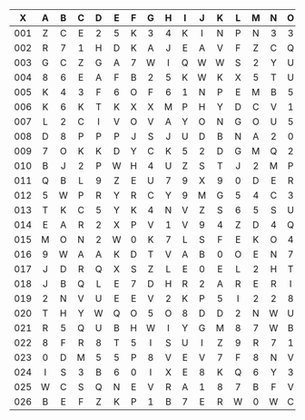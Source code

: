 |X|A|B|C|D|E|F|G|H|I|J|K|L|M|N|O|P|Q|R|S|T|U|V|W|X|Y|Z|
|:-------:|:-------:|:-------:|:-------:|:-------:|:-------:|:-------:|:-------:|:-------:|:-------:|:-------:|:-------:|:-------:|:-------:|:-------:|:-------:|:-------:|:-------:|:-------:|:-------:|:-------:|:-------:|:-------:|:-------:|:-------:|:-------:|:-------:|
|001|Z|C|E|2|5|K|3|4|K|I|N|P|N|3|3|7|W|R|R|K|2|X|Q|Z|X|1|
|002|R|7|1|H|D|K|A|J|E|A|V|F|Z|C|Q|8|I|7|L|O|7|B|W|T|9|7|
|003|G|C|Z|G|A|7|W|I|Q|W|W|S|2|Y|U|A|L|Q|A|P|Y|J|9|N|H|N|
|004|8|6|E|A|F|B|2|5|K|W|K|X|5|T|U|T|F|U|P|1|Y|2|Z|F|7|Z|
|005|K|4|3|F|6|O|F|6|1|N|P|E|M|B|5|5|I|O|0|C|0|5|U|Y|V|B|
|006|K|6|K|T|K|X|X|M|P|H|Y|D|C|V|1|A|1|F|D|Y|M|G|2|Z|0|R|
|007|L|2|C|I|V|O|V|A|Y|O|N|G|O|U|5|O|O|P|D|V|E|R|L|2|U|S|
|008|D|8|P|P|P|J|S|J|U|D|B|N|A|2|0|6|F|Q|M|7|F|4|6|J|X|U|
|009|7|O|K|K|D|Y|C|K|5|2|D|G|M|Q|2|P|9|X|7|F|W|7|R|R|0|U|
|010|B|J|2|P|W|H|4|U|Z|S|T|J|2|M|P|U|3|L|G|4|L|Z|6|Q|G|B|
|011|Q|B|L|9|Z|E|U|7|9|X|9|0|D|E|R|A|J|3|U|B|4|X|9|9|L|K|
|012|5|W|P|R|Y|R|C|Y|9|M|G|5|4|C|3|R|U|5|0|3|N|F|W|X|0|H|
|013|T|K|C|5|Y|K|4|N|V|Z|S|6|5|S|U|H|5|P|3|R|N|E|I|X|6|3|
|014|E|A|R|2|X|P|V|1|V|9|4|Z|D|4|Q|J|C|8|9|V|8|L|D|5|A|9|
|015|M|O|N|2|W|0|K|7|L|S|F|E|K|O|4|F|Y|J|B|5|O|L|X|F|6|S|
|016|9|W|A|A|K|D|T|V|A|B|0|O|E|N|7|L|J|X|F|P|8|Y|S|4|8|Z|
|017|J|D|R|Q|X|S|Z|L|E|0|E|L|2|H|T|X|H|R|8|N|F|H|Q|M|6|H|
|018|J|B|Q|L|E|7|D|H|R|2|A|R|E|R|I|4|7|V|O|M|J|7|4|G|K|W|
|019|2|N|V|U|E|E|V|2|K|P|5|I|2|2|8|X|D|I|Z|X|Z|A|X|U|3|D|
|020|T|H|Y|W|Q|O|5|O|8|D|D|2|N|W|U|P|F|H|F|Q|7|4|P|0|A|F|
|021|R|5|Q|U|B|H|W|I|Y|G|M|8|7|W|B|1|Y|3|H|8|T|B|X|V|8|1|
|022|8|F|R|8|T|5|I|S|U|I|Z|9|R|7|1|Z|9|P|B|N|O|B|S|2|M|E|
|023|0|D|M|5|5|P|8|V|E|V|7|F|8|N|V|P|A|7|M|6|A|N|1|D|Y|3|
|024|I|S|3|B|6|0|I|X|E|8|K|Q|6|Y|3|N|D|A|3|N|Y|R|V|V|U|B|
|025|W|C|S|Q|N|E|V|R|A|1|8|7|B|F|V|M|K|H|U|Q|8|D|X|E|0|M|
|026|B|E|F|Z|K|P|1|B|7|E|R|W|0|W|C|5|4|A|O|Z|8|C|V|P|P|7|